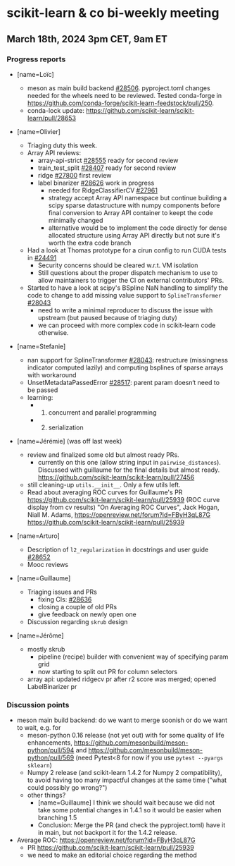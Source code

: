 # scikit-learn & co bi-weekly meeting

## March 18th, 2024 3pm CET, 9am ET

### Progress reports

- [name=Loïc]
  + meson as main build backend [#28506](https://github.com/scikit-learn/scikit-learn/pull/28506).
    pyproject.toml changes needed for the wheels need to be reviewed. Tested conda-forge
    in https://github.com/conda-forge/scikit-learn-feedstock/pull/250.
  + conda-lock update: https://github.com/scikit-learn/scikit-learn/pull/28653

- [name=Olivier]
    - Triaging duty this week.
    - Array API reviews:
        - array-api-strict [#28555](https://github.com/scikit-learn/scikit-learn/pull/28555)
          ready for second review
        - train_test_split [#28407](https://github.com/scikit-learn/scikit-learn/pull/28407)
          ready for second review
        - ridge [#27800](https://github.com/scikit-learn/scikit-learn/pull/27800)
          first review
        - label binarizer [#28626](https://github.com/scikit-learn/scikit-learn/pull/28626)
          work in progress
            - needed for RidgeClassifierCV
              [#27961](https://github.com/scikit-learn/scikit-learn/pull/27961)
            - strategy accept Array API namespace but continue building a scipy
              sparse datastructure with numpy components before final conversion to
              Array API container to keept the code minimally changed
            - alternative would be to implement the code directly for dense allocated
              structure using Array API directly but not sure it's worth the extra code
              branch
    - Had a look at Thomas prototype for a cirun config to run CUDA tests in
      [#24491](https://github.com/scikit-learn/scikit-learn/issues/24491#issuecomment-1999663173)
        - Security concerns should be cleared w.r.t. VM isolation
        - Still questions about the proper dispatch mechanism to use to allow
          maintainers to trigger the CI on external contributors' PRs.
    - Started to have a look at scipy's BSpline NaN handling to simplify the code to
      change to add missing value support to `SplineTransformer`
      [#28043](https://github.com/scikit-learn/scikit-learn/pull/28043)
        - need to write a minimal reproducer to discuss the issue with upstream (but
          paused because of triaging duty)
        - we can proceed with more complex code in scikit-learn code otherwise.

- [name=Stefanie]
    - nan support for SplineTransformer
      [#28043](https://github.com/scikit-learn/scikit-learn/pull/28043): restructure
      (missingness indicator computed lazily) and computing bsplines of sparse arrays
      with workaround
    - UnsetMetadataPassedError
      [#28517](https://github.com/scikit-learn/scikit-learn/pull/28517): parent param
      doesn‘t need to be passed
    - learning:
        - 1) concurrent and parallel programming
        - 2) serialization

- [name=Jérémie] (was off last week)
    - review and finalized some old but almost ready PRs.
      - currently on this one (allow string input in `pairwise_distances`). Discussed
        with guillaume for the final details but almost ready.
        https://github.com/scikit-learn/scikit-learn/pull/27456
    - still cleaning-up `utils.__init__`. Only a few utils left.
    - Read about averaging ROC curves for Guillaume's PR
      https://github.com/scikit-learn/scikit-learn/pull/25939 (ROC curve display from cv
      results) "On Averaging ROC Curves", Jack Hogan, Niall M. Adams,
      https://openreview.net/forum?id=FByH3qL87G
      https://github.com/scikit-learn/scikit-learn/pull/25939

- [name=Arturo]
    - Description of `l2_regularization` in docstrings and user guide
      [#28652](https://github.com/scikit-learn/scikit-learn/pull/28652)
    - Mooc reviews

- [name=Guillaume]
    - Triaging issues and PRs
        - fixing CIs: [#28636](https://github.com/scikit-learn/scikit-learn/pull/28636)
        - closing a couple of old PRs
        - give feedback on newly open one
    - Discussion regarding `skrub` design

- [name=Jérôme]
    - mostly skrub
        - pipeline (recipe) builder with convenient way of specifying param grid
        - now starting to split out PR for column selectors
    - array api: updated ridgecv pr after r2 score was merged; opened LabelBinarizer pr


### Discussion points

- meson main build backend: do we want to merge soonish or do we want to wait, e.g. for
  + meson-python 0.16 release (not yet out) with for some quality of life enhancements,
    https://github.com/mesonbuild/meson-python/pull/594 and
    https://github.com/mesonbuild/meson-python/pull/569 (need Pytest<8 for now if you
    use `pytest --pyargs sklearn`)
  + Numpy 2 release (and scikit-learn 1.4.2 for Numpy 2 compatibility), to avoid having
    too many impactful changes at the same time ("what could possibly go wrong?")
  + other things?
    - [name=Guillaume] I think we should wait because we did not take some potential
      changes in 1.4.1 so it would be easier when branching 1.5
    - Conclusion: Merge the PR (and check the pyproject.toml) have it in main, but not
      backport it for the 1.4.2 release.
- Average ROC: https://openreview.net/forum?id=FByH3qL87G
    - PR https://github.com/scikit-learn/scikit-learn/pull/25939
    - we need to make an editorial choice regarding the method
